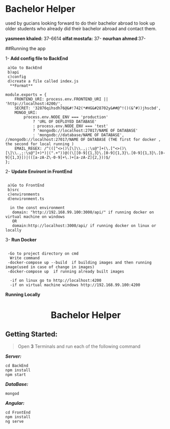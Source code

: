 # Bachelor Helper
used by gucians looking forward to do their bachelor abroad to look up older students who already did their bachelor abroad and contact them.

**yasmeen khaled:** 37-6614
**olfat mostafa:** 37-
**nourhan ahmed**:37-

##Running the app 

1- **Add config file to BackEnd**
```
 a)Go to BackEnd
 b)api
 c)config
 d)create a file called index.js
  **Format**
  
module.exports = {
    FRONTEND_URI: process.env.FRONTEND_URI || 'http://localhost:4200/',
    SECRET: '32876qihsdh76@&#!742(*#HG&#28702y&##@^!()(&^#))jhscbd',
    MONGO_URI:
        process.env.NODE_ENV === 'production'
            ? 'URL OF DEPLOYED DATABASE'
            : process.env.NODE_ENV === 'test'
            ? 'mongodb://localhost:27017/NAME OF DATABASE'
            : 'mongodb://database/NAME OF DATABASE', //mongodb://localhost:27017/NAME OF DATABASE (THE first for docker , the second for local running )
    EMAIL_REGEX: /^(([^<>()\[\]\\.,;:\s@"]+(\.[^<>()\[\]\\.,;:\s@"]+)*)|(".+"))@((\[[0-9]{1,3}\.[0-9]{1,3}\.[0-9]{1,3}\.[0-9]{1,3}])|(([a-zA-Z\-0-9]+\.)+[a-zA-Z]{2,}))$/
};
```
2- **Update Environt in FrontEnd**
```

 a)Go to FrontEnd
 b)src
 c)environments
 d)environment.ts

  in the const environment
   domain: "http://192.168.99.100:3000/api/" if running docker on virtual machine on windows
   OR
   domain:http://localhost:3000/api/ if running docker on linux or locally 
 ```
3- **Run Docker**
```

 -Go to project directory on cmd
  Write command 
 -docker-compose up --build  if building images and then running image(used in case of change in images)
 -docker-compose up  if running already built images

  -if on linux go to http://localhost:4200
  -if on virtual machine windows http://192.168.99.100:4200
```
 **Running Locally**
 <h1 align="center">  Bachelor Helper </h1>

<!-- # <h2 align="center"> [Nawwar Educational Platform](https://nawwar.tk) </h2> -->


## Getting Started:
> Open **3** Terminals and run each of the following command

_**Server:**_

```
cd BackEnd
npm install
npm start 
```

_**DataBase:**_

```
mongod
```

_**Angular:**_

```
cd FrontEnd
npm install
ng serve
```
 